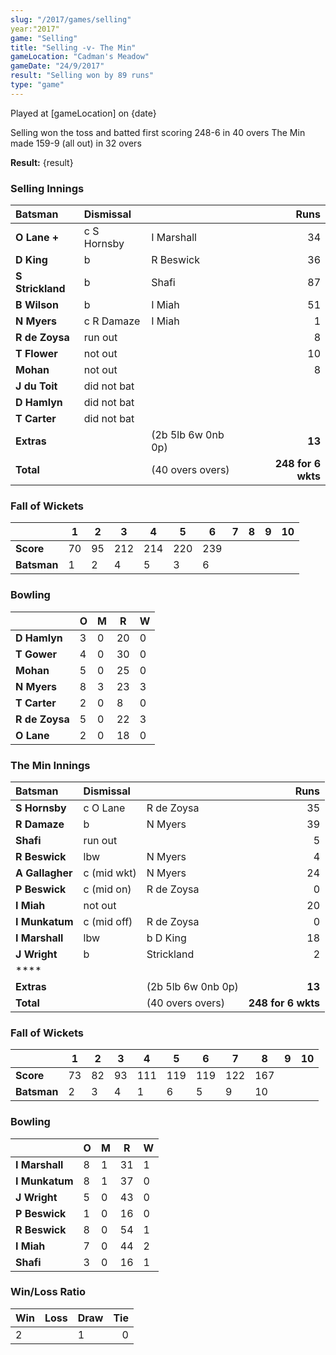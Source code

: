 ```yaml
---
slug: "/2017/games/selling"
year:"2017"
game: "Selling"
title: "Selling -v- The Min"
gameLocation: "Cadman's Meadow"
gameDate: "24/9/2017"
result: "Selling won by 89 runs"
type: "game"
---
```


Played at [gameLocation] on {date}

Selling won the toss and batted first scoring 248-6 in 40 overs  The Min made 159-9 (all out) in 32 overs

**Result:** {result}

### Selling Innings

| Batsman | Dismissal | | Runs |
|:---|:---|---|---:|
| **O Lane &#43;** | c S Hornsby | I Marshall | 34 |
| **D King** | b  | R Beswick | 36 |
| **S Strickland** | b  | Shafi | 87 |
| **B Wilson** | b  | I Miah | 51 |
| **N Myers** | c R Damaze | I Miah | 1 |
| **R de Zoysa** | run out |  | 8 |
| **T Flower** | not out |  | 10 |
| **Mohan** | not out |  | 8 |
| **J du Toit** | did not bat |  |  |
| **D Hamlyn** | did not bat |  |  |
| **T Carter** | did not bat |  |  |
| **Extras** | | (2b 5lb 6w 0nb 0p) | **13** |
| **Total** | | (40 overs overs) | **248 for 6 wkts** |

### Fall of Wickets

| | **1** | **2** | **3** | **4** | **5** | **6** | **7** | **8** | **9** | **10** |
|---|---|---|---|---|---|---|---|---|---|---|
| **Score** | 70 | 95 | 212 | 214 | 220 | 239 |  |  |  |  |
| **Batsman** | 1 | 2 | 4 | 5 | 3 | 6 |  |  |  |  |

### Bowling

| | O   | M | R  | W |
|---|---|---|---|---|
| **D Hamlyn** | 3 | 0 | 20 | 0 |
| **T Gower** | 4 | 0 | 30 | 0 |
| **Mohan** | 5 | 0 | 25 | 0 |
| **N Myers** | 8 | 3 | 23 | 3 |
| **T Carter** | 2 | 0 | 8 | 0 |
| **R de Zoysa** | 5 | 0 | 22 | 3 |
| **O Lane** | 2 | 0 | 18 | 0 |

### The Min Innings

| Batsman | Dismissal | | Runs |
|:---|:---|---|---:|
| **S Hornsby** | c O Lane | R de Zoysa | 35 |
| **R Damaze** | b  | N Myers | 39 |
| **Shafi** | run out |  | 5 |
| **R Beswick** | lbw | N Myers | 4 |
| **A Gallagher** | c (mid wkt)  | N Myers | 24 |
| **P Beswick** | c (mid on) | R de Zoysa | 0 |
| **I Miah** | not out |  | 20 |
| **I Munkatum** | c (mid off) | R de Zoysa | 0 |
| **I Marshall** | lbw | b D King | 18 |
| **J Wright** | b | Strickland | 2 |
| **** |  |  |  |
| **Extras** | | (2b 5lb 6w 0nb 0p) | **13** |
| **Total** | | (40 overs overs) | **248 for 6 wkts** |

### Fall of Wickets

| | **1** | **2** | **3** | **4** | **5** | **6** | **7** | **8** | **9** | **10** |
|---|---|---|---|---|---|---|---|---|---|---|
| **Score** | 73 | 82 | 93 | 111 | 119 | 119 | 122 | 167 |  |  |
| **Batsman** | 2 | 3 | 4 | 1 | 6 | 5 | 9 | 10 |  |  |

### Bowling

| | O   | M | R  | W |
|---|---|---|---|---|
| **I Marshall** | 8 | 1 | 31 | 1 |
| **I Munkatum** | 8 | 1 | 37 | 0 |
| **J Wright** | 5 | 0 | 43 | 0 |
| **P Beswick** | 1 | 0 | 16 | 0 |
| **R Beswick** | 8 | 0 | 54 | 1 |
| **I Miah** | 7 | 0 | 44 | 2 |
| **Shafi** | 3 | 0 | 16 | 1 |

### Win/Loss Ratio

| Win | Loss | Draw |Tie |
|:---|:---|---|---:|
| 2 |  | 1 | 0 |